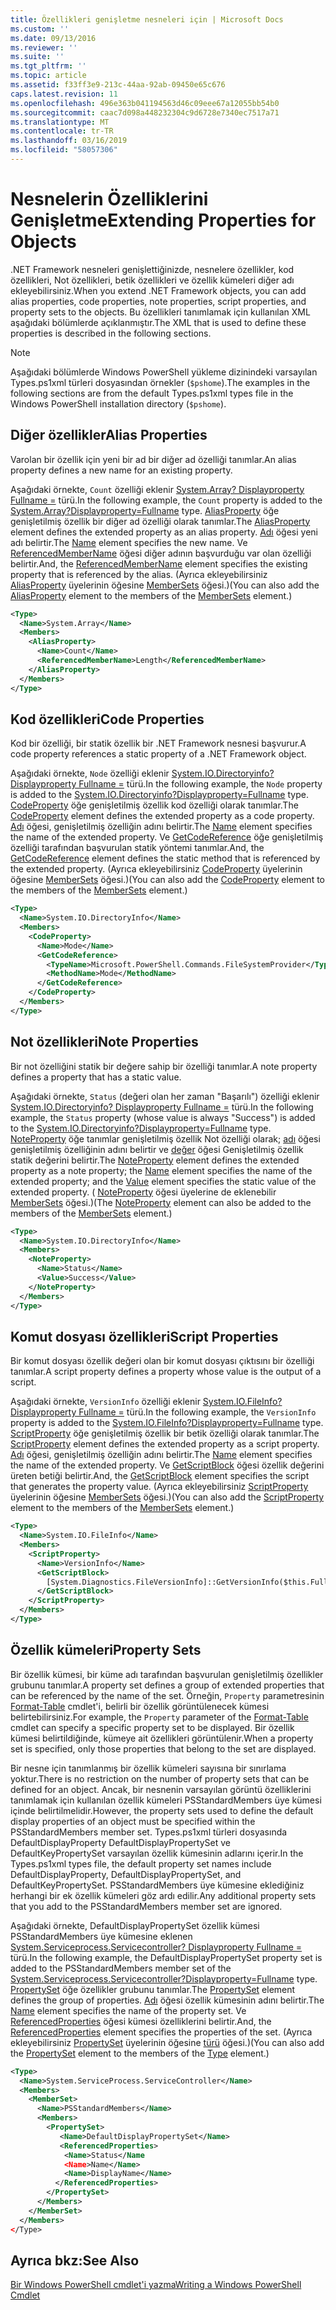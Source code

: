```yaml
---
title: Özellikleri genişletme nesneleri için | Microsoft Docs
ms.custom: ''
ms.date: 09/13/2016
ms.reviewer: ''
ms.suite: ''
ms.tgt_pltfrm: ''
ms.topic: article
ms.assetid: f33ff3e9-213c-44aa-92ab-09450e65c676
caps.latest.revision: 11
ms.openlocfilehash: 496e363b041194563d46c09eee67a12055bb54b0
ms.sourcegitcommit: caac7d098a448232304c9d6728e7340ec7517a71
ms.translationtype: MT
ms.contentlocale: tr-TR
ms.lasthandoff: 03/16/2019
ms.locfileid: "58057306"
---
```

# <a name="extending-properties-for-objects"></a><span data-ttu-id="b11ef-102">Nesnelerin Özelliklerini Genişletme</span><span class="sxs-lookup"><span data-stu-id="b11ef-102">Extending Properties for Objects</span></span>

<span data-ttu-id="b11ef-103">.NET Framework nesneleri genişlettiğinizde, nesnelere özellikler, kod özellikleri, Not özellikleri, betik özellikleri ve özellik kümeleri diğer adı ekleyebilirsiniz.</span><span class="sxs-lookup"><span data-stu-id="b11ef-103">When you extend .NET Framework objects, you can add alias properties, code properties, note properties, script properties, and property sets to the objects.</span></span> <span data-ttu-id="b11ef-104">Bu özellikleri tanımlamak için kullanılan XML aşağıdaki bölümlerde açıklanmıştır.</span><span class="sxs-lookup"><span data-stu-id="b11ef-104">The XML that is used to define these properties is described in the following sections.</span></span>

> [!NOTE]
> <span data-ttu-id="b11ef-105">Aşağıdaki bölümlerde Windows PowerShell yükleme dizinindeki varsayılan Types.ps1xml türleri dosyasından örnekler (`$pshome`).</span><span class="sxs-lookup"><span data-stu-id="b11ef-105">The examples in the following sections are from the default Types.ps1xml types file in the Windows PowerShell installation directory (`$pshome`).</span></span>

## <a name="alias-properties"></a><span data-ttu-id="b11ef-106">Diğer özellikler</span><span class="sxs-lookup"><span data-stu-id="b11ef-106">Alias Properties</span></span>

<span data-ttu-id="b11ef-107">Varolan bir özellik için yeni bir ad bir diğer ad özelliği tanımlar.</span><span class="sxs-lookup"><span data-stu-id="b11ef-107">An alias property defines a new name for an existing property.</span></span>

<span data-ttu-id="b11ef-108">Aşağıdaki örnekte, `Count` özelliği eklenir [System.Array? Displayproperty Fullname =](/dotnet/api/System.Array) türü.</span><span class="sxs-lookup"><span data-stu-id="b11ef-108">In the following example, the `Count` property is added to the [System.Array?Displayproperty=Fullname](/dotnet/api/System.Array) type.</span></span> <span data-ttu-id="b11ef-109">[AliasProperty](http://msdn.microsoft.com/en-us/b140038c-807a-4bb9-beca-332491cda1b1) öğe genişletilmiş özellik bir diğer ad özelliği olarak tanımlar.</span><span class="sxs-lookup"><span data-stu-id="b11ef-109">The [AliasProperty](http://msdn.microsoft.com/en-us/b140038c-807a-4bb9-beca-332491cda1b1) element defines the extended property as an alias property.</span></span> <span data-ttu-id="b11ef-110">[Adı](http://msdn.microsoft.com/en-us/b58e9d21-c8c9-49a5-909e-9c1cfc64f873) öğesi yeni adı belirtir.</span><span class="sxs-lookup"><span data-stu-id="b11ef-110">The [Name](http://msdn.microsoft.com/en-us/b58e9d21-c8c9-49a5-909e-9c1cfc64f873) element specifies the new name.</span></span> <span data-ttu-id="b11ef-111">Ve [ReferencedMemberName](http://msdn.microsoft.com/en-us/0c5db6cc-9033-4d48-88a7-76b962882f7a) öğesi diğer adının başvurduğu var olan özelliği belirtir.</span><span class="sxs-lookup"><span data-stu-id="b11ef-111">And, the [ReferencedMemberName](http://msdn.microsoft.com/en-us/0c5db6cc-9033-4d48-88a7-76b962882f7a) element specifies the existing property that is referenced by the alias.</span></span> <span data-ttu-id="b11ef-112">(Ayrıca ekleyebilirsiniz [AliasProperty](http://msdn.microsoft.com/en-us/d6647953-94ad-4b0b-af2e-4dda6952dee1) üyelerinin öğesine [MemberSets](http://msdn.microsoft.com/en-us/46a50fb5-e150-4c03-8584-e1b53e4d49e3) öğesi.)</span><span class="sxs-lookup"><span data-stu-id="b11ef-112">(You can also add the [AliasProperty](http://msdn.microsoft.com/en-us/d6647953-94ad-4b0b-af2e-4dda6952dee1) element to the members of the [MemberSets](http://msdn.microsoft.com/en-us/46a50fb5-e150-4c03-8584-e1b53e4d49e3) element.)</span></span>

```xml
<Type>
  <Name>System.Array</Name>
  <Members>
    <AliasProperty>
      <Name>Count</Name>
      <ReferencedMemberName>Length</ReferencedMemberName>
    </AliasProperty>
  </Members>
</Type>
```

## <a name="code-properties"></a><span data-ttu-id="b11ef-113">Kod özellikleri</span><span class="sxs-lookup"><span data-stu-id="b11ef-113">Code Properties</span></span>

<span data-ttu-id="b11ef-114">Kod bir özelliği, bir statik özellik bir .NET Framework nesnesi başvurur.</span><span class="sxs-lookup"><span data-stu-id="b11ef-114">A code property references a static property of a .NET Framework object.</span></span>

<span data-ttu-id="b11ef-115">Aşağıdaki örnekte, `Node` özelliği eklenir [System.IO.Directoryinfo? Displayproperty Fullname =](/dotnet/api/System.IO.DirectoryInfo) türü.</span><span class="sxs-lookup"><span data-stu-id="b11ef-115">In the following example, the `Node` property is added to the [System.IO.Directoryinfo?Displayproperty=Fullname](/dotnet/api/System.IO.DirectoryInfo) type.</span></span> <span data-ttu-id="b11ef-116">[CodeProperty](http://msdn.microsoft.com/en-us/59bc4d18-41eb-4c0d-8ad3-bbfa5dc488db) öğe genişletilmiş özellik kod özelliği olarak tanımlar.</span><span class="sxs-lookup"><span data-stu-id="b11ef-116">The [CodeProperty](http://msdn.microsoft.com/en-us/59bc4d18-41eb-4c0d-8ad3-bbfa5dc488db) element defines the extended property as a code property.</span></span> <span data-ttu-id="b11ef-117">[Adı](http://msdn.microsoft.com/en-us/b58e9d21-c8c9-49a5-909e-9c1cfc64f873) öğesi, genişletilmiş özelliğin adını belirtir.</span><span class="sxs-lookup"><span data-stu-id="b11ef-117">The [Name](http://msdn.microsoft.com/en-us/b58e9d21-c8c9-49a5-909e-9c1cfc64f873) element specifies the name of the extended property.</span></span> <span data-ttu-id="b11ef-118">Ve [GetCodeReference](http://msdn.microsoft.com/en-us/62af34f5-cc22-42c0-9e0c-3bd0f5c1a4a0) öğe genişletilmiş özelliği tarafından başvurulan statik yöntemi tanımlar.</span><span class="sxs-lookup"><span data-stu-id="b11ef-118">And, the [GetCodeReference](http://msdn.microsoft.com/en-us/62af34f5-cc22-42c0-9e0c-3bd0f5c1a4a0) element defines the static method that is referenced by the extended property.</span></span> <span data-ttu-id="b11ef-119">(Ayrıca ekleyebilirsiniz [CodeProperty](http://msdn.microsoft.com/en-us/59bc4d18-41eb-4c0d-8ad3-bbfa5dc488db) üyelerinin öğesine [MemberSets](http://msdn.microsoft.com/en-us/46a50fb5-e150-4c03-8584-e1b53e4d49e3) öğesi.)</span><span class="sxs-lookup"><span data-stu-id="b11ef-119">(You can also add the [CodeProperty](http://msdn.microsoft.com/en-us/59bc4d18-41eb-4c0d-8ad3-bbfa5dc488db) element to the members of the [MemberSets](http://msdn.microsoft.com/en-us/46a50fb5-e150-4c03-8584-e1b53e4d49e3) element.)</span></span>

```xml
<Type>
  <Name>System.IO.DirectoryInfo</Name>
  <Members>
    <CodeProperty>
      <Name>Mode</Name>
      <GetCodeReference>
        <TypeName>Microsoft.PowerShell.Commands.FileSystemProvider</TypeName>
        <MethodName>Mode</MethodName>
      </GetCodeReference>
    </CodeProperty>
  </Members>
</Type>
```

## <a name="note-properties"></a><span data-ttu-id="b11ef-120">Not özellikleri</span><span class="sxs-lookup"><span data-stu-id="b11ef-120">Note Properties</span></span>

<span data-ttu-id="b11ef-121">Bir not özelliğini statik bir değere sahip bir özelliği tanımlar.</span><span class="sxs-lookup"><span data-stu-id="b11ef-121">A note property defines a property that has a static value.</span></span>

<span data-ttu-id="b11ef-122">Aşağıdaki örnekte, `Status` (değeri olan her zaman "Başarılı") özelliği eklenir [System.IO.Directoryinfo? Displayproperty Fullname =](/dotnet/api/System.IO.DirectoryInfo) türü.</span><span class="sxs-lookup"><span data-stu-id="b11ef-122">In the following example, the `Status` property (whose value is always "Success") is added to the [System.IO.Directoryinfo?Displayproperty=Fullname](/dotnet/api/System.IO.DirectoryInfo) type.</span></span> <span data-ttu-id="b11ef-123">[NoteProperty](http://msdn.microsoft.com/en-us/331e6c50-d703-43f0-89bc-ca9fb97800eb) öğe tanımlar genişletilmiş özellik Not özelliği olarak; [adı](http://msdn.microsoft.com/en-us/b58e9d21-c8c9-49a5-909e-9c1cfc64f873) öğesi genişletilmiş özelliğinin adını belirtir ve [değer](http://msdn.microsoft.com/en-us/f3c77546-b98e-4c4e-bbe0-6dfd06696d1c) öğesi Genişletilmiş özellik statik değerini belirtir.</span><span class="sxs-lookup"><span data-stu-id="b11ef-123">The [NoteProperty](http://msdn.microsoft.com/en-us/331e6c50-d703-43f0-89bc-ca9fb97800eb) element defines the extended property as a note property; the [Name](http://msdn.microsoft.com/en-us/b58e9d21-c8c9-49a5-909e-9c1cfc64f873) element specifies the name of the extended property; and the [Value](http://msdn.microsoft.com/en-us/f3c77546-b98e-4c4e-bbe0-6dfd06696d1c) element specifies the static value of the extended property.</span></span> <span data-ttu-id="b11ef-124">( [NoteProperty](http://msdn.microsoft.com/en-us/331e6c50-d703-43f0-89bc-ca9fb97800eb) öğesi üyelerine de eklenebilir [MemberSets](http://msdn.microsoft.com/en-us/46a50fb5-e150-4c03-8584-e1b53e4d49e3) öğesi.)</span><span class="sxs-lookup"><span data-stu-id="b11ef-124">(The [NoteProperty](http://msdn.microsoft.com/en-us/331e6c50-d703-43f0-89bc-ca9fb97800eb) element can also be added to the members of the [MemberSets](http://msdn.microsoft.com/en-us/46a50fb5-e150-4c03-8584-e1b53e4d49e3) element.)</span></span>

```xml
<Type>
  <Name>System.IO.DirectoryInfo</Name>
  <Members>
    <NoteProperty>
      <Name>Status</Name>
      <Value>Success</Value>
    </NoteProperty>
  </Members>
</Type>
```

## <a name="script-properties"></a><span data-ttu-id="b11ef-125">Komut dosyası özellikleri</span><span class="sxs-lookup"><span data-stu-id="b11ef-125">Script Properties</span></span>

<span data-ttu-id="b11ef-126">Bir komut dosyası özellik değeri olan bir komut dosyası çıktısını bir özelliği tanımlar.</span><span class="sxs-lookup"><span data-stu-id="b11ef-126">A script property defines a property whose value is the output of a script.</span></span>

<span data-ttu-id="b11ef-127">Aşağıdaki örnekte, `VersionInfo` özelliği eklenir [System.IO.FileInfo? Displayproperty Fullname =](/dotnet/api/System.IO.FileInfo) türü.</span><span class="sxs-lookup"><span data-stu-id="b11ef-127">In the following example, the `VersionInfo` property is added to the [System.IO.FileInfo?Displayproperty=Fullname](/dotnet/api/System.IO.FileInfo) type.</span></span> <span data-ttu-id="b11ef-128">[ScriptProperty](http://msdn.microsoft.com/en-us/858a4247-676b-4cc9-9f3e-057109aad350) öğe genişletilmiş özellik bir betik özelliği olarak tanımlar.</span><span class="sxs-lookup"><span data-stu-id="b11ef-128">The [ScriptProperty](http://msdn.microsoft.com/en-us/858a4247-676b-4cc9-9f3e-057109aad350) element defines the extended property as a script property.</span></span> <span data-ttu-id="b11ef-129">[Adı](http://msdn.microsoft.com/en-us/b58e9d21-c8c9-49a5-909e-9c1cfc64f873) öğesi, genişletilmiş özelliğin adını belirtir.</span><span class="sxs-lookup"><span data-stu-id="b11ef-129">The [Name](http://msdn.microsoft.com/en-us/b58e9d21-c8c9-49a5-909e-9c1cfc64f873) element specifies the name of the extended property.</span></span> <span data-ttu-id="b11ef-130">Ve [GetScriptBlock](http://msdn.microsoft.com/en-us/f3c77546-b98e-4c4e-bbe0-6dfd06696d1c) öğesi özellik değerini üreten betiği belirtir.</span><span class="sxs-lookup"><span data-stu-id="b11ef-130">And, the [GetScriptBlock](http://msdn.microsoft.com/en-us/f3c77546-b98e-4c4e-bbe0-6dfd06696d1c) element specifies the script that generates the property value.</span></span> <span data-ttu-id="b11ef-131">(Ayrıca ekleyebilirsiniz [ScriptProperty](http://msdn.microsoft.com/en-us/858a4247-676b-4cc9-9f3e-057109aad350) üyelerinin öğesine [MemberSets](http://msdn.microsoft.com/en-us/46a50fb5-e150-4c03-8584-e1b53e4d49e3) öğesi.)</span><span class="sxs-lookup"><span data-stu-id="b11ef-131">(You can also add the [ScriptProperty](http://msdn.microsoft.com/en-us/858a4247-676b-4cc9-9f3e-057109aad350) element to the members of the [MemberSets](http://msdn.microsoft.com/en-us/46a50fb5-e150-4c03-8584-e1b53e4d49e3) element.)</span></span>

```xml
<Type>
  <Name>System.IO.FileInfo</Name>
  <Members>
    <ScriptProperty>
      <Name>VersionInfo</Name>
      <GetScriptBlock>
        [System.Diagnostics.FileVersionInfo]::GetVersionInfo($this.FullName)
      </GetScriptBlock>
    </ScriptProperty>
  </Members>
</Type>
```

## <a name="property-sets"></a><span data-ttu-id="b11ef-132">Özellik kümeleri</span><span class="sxs-lookup"><span data-stu-id="b11ef-132">Property Sets</span></span>

<span data-ttu-id="b11ef-133">Bir özellik kümesi, bir küme adı tarafından başvurulan genişletilmiş özellikler grubunu tanımlar.</span><span class="sxs-lookup"><span data-stu-id="b11ef-133">A property set defines a group of extended properties that can be referenced by the name of the set.</span></span> <span data-ttu-id="b11ef-134">Örneğin, `Property` parametresinin [Format-Table](/powershell/module/Microsoft.PowerShell.Utility/Format-Table) cmdlet'i, belirli bir özellik görüntülenecek kümesi belirtebilirsiniz.</span><span class="sxs-lookup"><span data-stu-id="b11ef-134">For example, the `Property` parameter of the [Format-Table](/powershell/module/Microsoft.PowerShell.Utility/Format-Table) cmdlet can specify a specific property set to be displayed.</span></span> <span data-ttu-id="b11ef-135">Bir özellik kümesi belirtildiğinde, kümeye ait özellikleri görüntülenir.</span><span class="sxs-lookup"><span data-stu-id="b11ef-135">When a property set is specified, only those properties that belong to the set are displayed.</span></span>

<span data-ttu-id="b11ef-136">Bir nesne için tanımlanmış bir özellik kümeleri sayısına bir sınırlama yoktur.</span><span class="sxs-lookup"><span data-stu-id="b11ef-136">There is no restriction on the number of property sets that can be defined for an object.</span></span> <span data-ttu-id="b11ef-137">Ancak, bir nesnenin varsayılan görüntü özelliklerini tanımlamak için kullanılan özellik kümeleri PSStandardMembers üye kümesi içinde belirtilmelidir.</span><span class="sxs-lookup"><span data-stu-id="b11ef-137">However, the property sets used to define the default display properties of an object must be specified within the PSStandardMembers member set.</span></span> <span data-ttu-id="b11ef-138">Types.ps1xml türleri dosyasında DefaultDisplayProperty DefaultDisplayPropertySet ve DefaultKeyPropertySet varsayılan özellik kümesinin adlarını içerir.</span><span class="sxs-lookup"><span data-stu-id="b11ef-138">In the Types.ps1xml types file, the default property set names include DefaultDisplayProperty, DefaultDisplayPropertySet, and DefaultKeyPropertySet.</span></span> <span data-ttu-id="b11ef-139">PSStandardMembers üye kümesine eklediğiniz herhangi bir ek özellik kümeleri göz ardı edilir.</span><span class="sxs-lookup"><span data-stu-id="b11ef-139">Any additional property sets that you add to the PSStandardMembers member set are ignored.</span></span>

<span data-ttu-id="b11ef-140">Aşağıdaki örnekte, DefaultDisplayPropertySet özellik kümesi PSStandardMembers üye kümesine eklenen [System.Serviceprocess.Servicecontroller? Displayproperty Fullname =](/dotnet/api/System.ServiceProcess.ServiceController) türü.</span><span class="sxs-lookup"><span data-stu-id="b11ef-140">In the following example, the DefaultDisplayPropertySet property set is added to the PSStandardMembers member set of the [System.Serviceprocess.Servicecontroller?Displayproperty=Fullname](/dotnet/api/System.ServiceProcess.ServiceController) type.</span></span> <span data-ttu-id="b11ef-141">[PropertySet](http://msdn.microsoft.com/en-us/14cdc234-796e-4857-9b51-bdbaa1412188) öğe özellikler grubunu tanımlar.</span><span class="sxs-lookup"><span data-stu-id="b11ef-141">The [PropertySet](http://msdn.microsoft.com/en-us/14cdc234-796e-4857-9b51-bdbaa1412188) element defines the group of properties.</span></span> <span data-ttu-id="b11ef-142">[Adı](http://msdn.microsoft.com/en-us/b58e9d21-c8c9-49a5-909e-9c1cfc64f873) öğesi özellik kümesinin adını belirtir.</span><span class="sxs-lookup"><span data-stu-id="b11ef-142">The [Name](http://msdn.microsoft.com/en-us/b58e9d21-c8c9-49a5-909e-9c1cfc64f873) element specifies the name of the property set.</span></span> <span data-ttu-id="b11ef-143">Ve [ReferencedProperties](http://msdn.microsoft.com/en-us/5e620423-8679-4fbf-b6db-9f79288e4786) öğesi kümesi özelliklerini belirtir.</span><span class="sxs-lookup"><span data-stu-id="b11ef-143">And, the [ReferencedProperties](http://msdn.microsoft.com/en-us/5e620423-8679-4fbf-b6db-9f79288e4786) element specifies the properties of the set.</span></span> <span data-ttu-id="b11ef-144">(Ayrıca ekleyebilirsiniz [PropertySet](http://msdn.microsoft.com/en-us/14cdc234-796e-4857-9b51-bdbaa1412188) üyelerinin öğesine [türü](http://msdn.microsoft.com/en-us/e5dbd353-d6b2-40a1-92b6-6f1fea744ebe) öğesi.)</span><span class="sxs-lookup"><span data-stu-id="b11ef-144">(You can also add the [PropertySet](http://msdn.microsoft.com/en-us/14cdc234-796e-4857-9b51-bdbaa1412188) element to the members of the [Type](http://msdn.microsoft.com/en-us/e5dbd353-d6b2-40a1-92b6-6f1fea744ebe) element.)</span></span>

```xml
<Type>
  <Name>System.ServiceProcess.ServiceController</Name>
  <Members>
    <MemberSet>
      <Name>PSStandardMembers</Name>
      <Members>
        <PropertySet>
           <Name>DefaultDisplayPropertySet</Name>
           <ReferencedProperties>
            <Name>Status</Name
            <Name>Name</Name>
            <Name>DisplayName</Name>
          </ReferencedProperties>
        </PropertySet>
      </Members>
    </MemberSet>
  </Members>
</Type>
```

## <a name="see-also"></a><span data-ttu-id="b11ef-145">Ayrıca bkz:</span><span class="sxs-lookup"><span data-stu-id="b11ef-145">See Also</span></span>

[<span data-ttu-id="b11ef-146">Bir Windows PowerShell cmdlet'i yazma</span><span class="sxs-lookup"><span data-stu-id="b11ef-146">Writing a Windows PowerShell Cmdlet</span></span>](./writing-a-windows-powershell-cmdlet.md)
